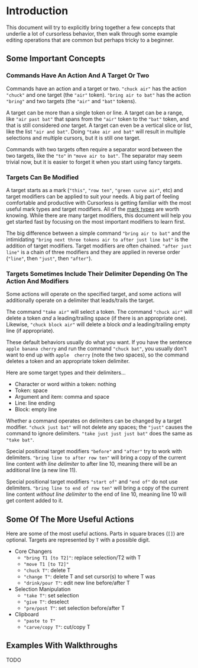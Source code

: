 # Introduction

This document will try to explicitly bring together a few concepts that underlie a lot of cursorless behavior, then walk through some example editing operations that are common but perhaps tricky to a beginner.

## Some Important Concepts

### Commands Have An Action And A Target Or Two

Commands have an action and a target or two. `"chuck air"` has the action `"chuck"` and one target (the `"air"` token).
`"bring air to bat"` has the action `"bring"` and two targets (the `"air"` and `"bat"` tokens).

A target can be more than a single token or line. A target can be a range, like `"air past bat"` that spans from the `"air"` token to the `"bat"` token, and that is still considered _one_ target.
A target can even be a vertical slice or list, like the list `"air and bat"`.
Doing `"take air and bat"` will result in multiple selections and multiple cursors, but it is still one target.

Commands with two targets often require a separator word between the two targets, like the `"to"` in `"move air to bat"`.
The separator may seem trivial now, but it is easier to forget it when you start using fancy targets.

### Targets Can Be Modified

A target starts as a mark (`"this"`, `"row ten"`, `"green curve air"`, etc) and target modifiers can be applied to suit your needs.
A big part of feeling comfortable and productive with Cursorless is getting familiar with the most useful mark types and target modifiers.
All of the [mark types](README.md#Marks) are worth knowing.
While there are many target modifiers, this document will help you get started fast by focusing on the most important modifiers to learn first.

The big difference between a simple command `"bring air to bat"` and the intimidating `"bring next three tokens air to after just line bat"` is the addition of target modifiers.
Target modifiers are often chained. `"after just line"` is a chain of three modifiers and they are applied in reverse order (`"line"`, then `"just"`, then `"after"`).

### Targets Sometimes Include Their Delimiter Depending On The Action And Modifiers

Some actions will operate on the specified target, and some actions will additionally operate on a delimiter that leads/trails the target.

The command `"take air"` will select a token.
The command `"chuck air"` will delete a token _and_ a leading/trailing space (if there is an appropriate one).
Likewise, `"chuck block air"` will delete a block _and_ a leading/trailing empty line (if appropriate).

These default behaviors usually do what you want.
If you have the sentence `apple banana cherry` and run the command `"chuck bat"`, you usually don't want to end up with `apple  cherry` (note the two spaces), so the command deletes a token and an appropriate token delimiter.

Here are some target types and their delimiters...

- Character or word within a token: nothing
- Token: space
- Argument and item: comma and space
- Line: line ending
- Block: empty line

Whether a command operates on delimiters can be changed by a target modifier.
`"chuck just bat"` will not delete any spaces; the `"just"` causes the command to ignore delimiters.
`"take just just just bat"` does the same as `"take bat"`.

Special positional target modifiers `"before"` and `"after"` try to work with delimiters.
`"bring line to after row ten"` will bring a copy of the current line content _with line delimiter_ to after line 10, meaning there will be an additional line (a new line 11).

Special positional target modifiers `"start of"` and `"end of"` do not use delimiters.
`"bring line to end of row ten"` will bring a copy of the current line content _without line delimiter_ to the end of line 10, meaning line 10 will get content added to it.

## Some Of The More Useful Actions

Here are some of the most useful actions.
Parts in square braces (`[]`) are optional.
Targets are represented by `T` with a possible digit.

- Core Changers
  - `"bring T1 [to T2]"`: replace selection/T2 with T
  - `"move T1 [to T2]"`
  - `"chuck T"`: delete T
  - `"change T"`: delete T and set cursor(s) to where T was
  - `"drink/pour T"`: edit new line before/after T
- Selection Manipulation
  - `"take T"`: set selection
  - `"give T"`: deselect
  - `"pre/post T"`: set selection before/after T
- Clipboard
  - `"paste to T"`
  - `"carve/copy T"`: cut/copy T

## Examples With Walkthroughs

TODO
